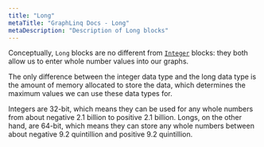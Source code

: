 ```yaml
---
title: "Long"
metaTitle: "GraphLinq Docs - Long"
metaDescription: "Description of Long blocks"
---
```

Conceptually, `Long` blocks are no different from <a href="/blockTypes/1-baseVariable/3-integer"> `Integer`</a> blocks: they both allow us to enter whole number values into our graphs.<p/>
The only difference between the integer data type and the long data type is the amount of memory allocated to store the data, which determines the maximum values we can use these data types for.<p/>
Integers are 32-bit, which means they can be used for any whole numbers from about negative 2.1 billion to positive 2.1 billion. Longs, on the other hand, are 64-bit, which means they can store any whole numbers between about negative 9.2 quintillion and positive 9.2 quintillion.
